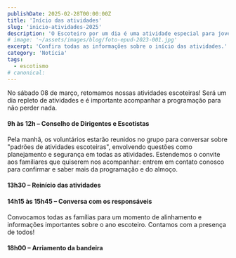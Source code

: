 ```yaml
---
publishDate: 2025-02-28T00:00:00Z
title: 'Início das atividades'
slug: 'inicio-atividades-2025'
description: 'O Escoteiro por um dia é uma atividade especial para jovens que querem visitar o Movimento Escoteiro. Saiba mais sobre o evento!'
# image: '~/assets/images/blog/foto-epud-2023-001.jpg'
excerpt: 'Confira todas as informações sobre o início das atividades.'
category: 'Notícia'
tags:
  - escotismo
# canonical:
---
```


No sábado 08 de março, retomamos nossas atividades escoteiras! Será um dia repleto de atividades e é importante acompanhar a programação para não perder nada.

#### 9h às 12h – Conselho de Dirigentes e Escotistas

Pela manhã, os voluntários estarão reunidos no grupo para conversar sobre "padrões de atividades escoteiras", envolvendo questões como planejamento e segurança em todas as atividades. Estendemos o convite aos familiares que quiserem nos acompanhar: entrem em contato conosco para confirmar e saber mais da programação e do almoço.

#### 13h30 – Reinício das atividades

#### 14h15 às 15h45 – Conversa com os responsáveis

Convocamos todas as famílias para um momento de alinhamento e informações importantes sobre o ano escoteiro. Contamos com a presença de todos!

#### 18h00 – Arriamento da bandeira
